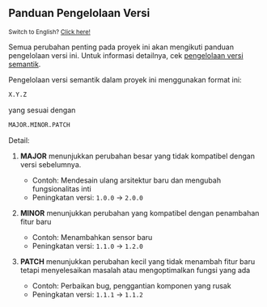 ## Panduan Pengelolaan Versi

<sup>Switch to English? [Click here!](Versioning_Guide.md)</sup>

Semua perubahan penting pada proyek ini akan mengikuti panduan pengelolaan versi ini. Untuk informasi detailnya, cek [pengelolaan versi semantik](https://semver.org/lang/id/).

Pengelolaan versi semantik dalam proyek ini menggunakan format ini:
``` bash
X.Y.Z
```
yang sesuai dengan
``` bash
MAJOR.MINOR.PATCH
```
Detail:
1. **MAJOR** menunjukkan perubahan besar yang tidak kompatibel dengan versi sebelumnya.
	- Contoh: Mendesain ulang arsitektur baru dan mengubah fungsionalitas inti
	- Peningkatan versi: `1.0.0` &rarr; `2.0.0`

2. **MINOR** menunjukkan perubahan yang kompatibel dengan penambahan fitur baru
	- Contoh: Menambahkan sensor baru
	- Peningkatan versi: `1.1.0` &rarr; `1.2.0`

3. **PATCH** menunjukkan perubahan kecil yang tidak menambah fitur baru tetapi menyelesaikan masalah atau mengoptimalkan fungsi yang ada
	- Contoh: Perbaikan bug, penggantian komponen yang rusak
	- Peningkatan versi: `1.1.1` &rarr; `1.1.2`